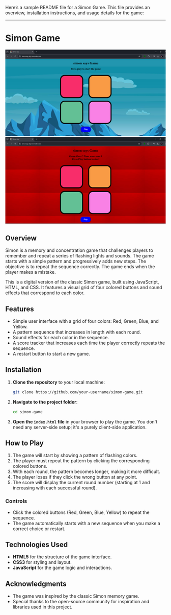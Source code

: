 Here’s a sample README file for a Simon Game. This file provides an overview, installation instructions, and usage details for the game:

---

# Simon Game
![image_alt](https://github.com/piyush1645/Simon-Says-Test-Your-Memory-/blob/a8ed6ee446e4c62aa814d45e736b2caae94e2b04/Screenshot%202025-03-01%20103037.png)
![image_alt](https://github.com/piyush1645/Simon-Says-Test-Your-Memory-/blob/a8ed6ee446e4c62aa814d45e736b2caae94e2b04/Screenshot%202025-03-01%20103050.png)
## Overview
Simon is a memory and concentration game that challenges players to remember and repeat a series of flashing lights and sounds. The game starts with a simple pattern and progressively adds new steps. The objective is to repeat the sequence correctly. The game ends when the player makes a mistake.

This is a digital version of the classic Simon game, built using JavaScript, HTML, and CSS. It features a visual grid of four colored buttons and sound effects that correspond to each color.

## Features
- Simple user interface with a grid of four colors: Red, Green, Blue, and Yellow.
- A pattern sequence that increases in length with each round.
- Sound effects for each color in the sequence.
- A score tracker that increases each time the player correctly repeats the sequence.
- A restart button to start a new game.

## Installation

1. **Clone the repository** to your local machine:
    ```bash
    git clone https://github.com/your-username/simon-game.git
    ```

2. **Navigate to the project folder**:
    ```bash
    cd simon-game
    ```

3. **Open the `index.html` file** in your browser to play the game. You don't need any server-side setup; it's a purely client-side application.

## How to Play

1. The game will start by showing a pattern of flashing colors.
2. The player must repeat the pattern by clicking the corresponding colored buttons.
3. With each round, the pattern becomes longer, making it more difficult.
4. The player loses if they click the wrong button at any point.
5. The score will display the current round number (starting at 1 and increasing with each successful round).

### Controls
- Click the colored buttons (Red, Green, Blue, Yellow) to repeat the sequence.
- The game automatically starts with a new sequence when you make a correct choice or restart.

## Technologies Used
- **HTML5** for the structure of the game interface.
- **CSS3** for styling and layout.
- **JavaScript** for the game logic and interactions.

## Acknowledgments

- The game was inspired by the classic Simon memory game.
- Special thanks to the open-source community for inspiration and libraries used in this project.
